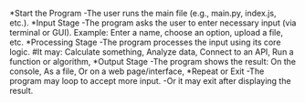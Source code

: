 *Start the Program
-The user runs the main file (e.g., main.py, index.js, etc.).
*Input Stage
-The program asks the user to enter necessary input (via terminal or GUI).
Example: Enter a name, choose an option, upload a file, etc.
*Processing Stage
-The program processes the input using its core logic.
    #It may:
       Calculate something,
       Analyze data,
       Connect to an API,
       Run a function or algorithm,
*Output Stage
-The program shows the result:
    On the console,
    As a file,
    Or on a web page/interface,
*Repeat or Exit
-The program may loop to accept more input.
-Or it may exit after displaying the result.
